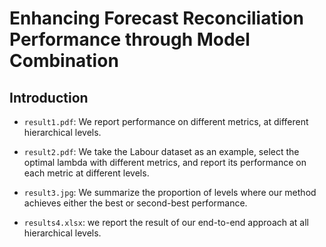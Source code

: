 # Enhancing Forecast Reconciliation Performance through Model Combination
## Introduction

- `result1.pdf`: We report performance on different metrics, at different hierarchical levels.

- `result2.pdf`: We take the Labour dataset as an example, select the optimal lambda with different metrics, and report its performance on each metric at different levels.

- `result3.jpg`: We summarize the proportion of levels where our method achieves either the best or second-best performance.

- `results4.xlsx`: we report the result of our end-to-end approach at all hierarchical levels.

